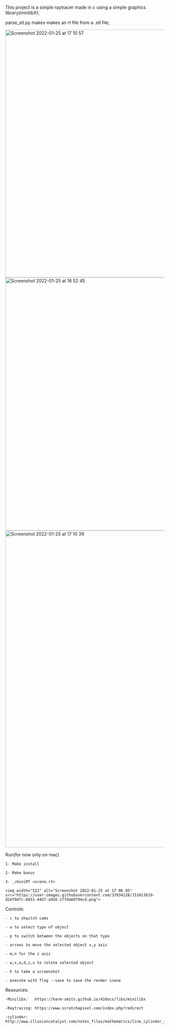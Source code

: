 This project is a simple raytracer made in c using a simple graphics library(minilibX);

parse_stl.py makes makes an rt file from a .stl file;

<img width="780" alt="Screenshot 2022-01-25 at 17 10 57" src="https://user-images.githubusercontent.com/33934128/151014541-ea7e30c2-8c2c-4cf8-bfab-b80bd79ad8d4.png">

<img width="797" alt="Screenshot 2022-01-25 at 16 52 45" src="https://user-images.githubusercontent.com/33934128/151013842-8e4ea9c9-97bd-4019-b289-e13fa6ae808c.png">

<img width="998" alt="Screenshot 2022-01-25 at 17 10 39" src="https://user-images.githubusercontent.com/33934128/151014550-c09d246c-3242-4ede-b776-7fb2e009513f.png">

Run(for now only on mac)

    1- Make install

    2- Make bonus

    3- ./miniRT <scene.rt>
    
    <img width="522" alt="Screenshot 2022-01-25 at 17 06 05" src="https://user-images.githubusercontent.com/33934128/151013619-d2ef9dfc-b031-44d7-a916-27fda0d79ecd.png">


Controls:

    - c to shwitch cams

    - o to select type of object

    - p to switch between the objects on that type

    - arrows to move the selected object x,y axis

    - m,n for the z axis

    - w,s,a,d,z,x to rotate selected object

    - h to take a screenshot

    - execute with flag --save to save the render scene

Resources:

    -Minilibx:   https://harm-smits.github.io/42docs/libs/minilibx

    -Raytracing: https://www.scratchapixel.com/index.php?redirect

    -cylinder: http://www.illusioncatalyst.com/notes_files/mathematics/line_cylinder_intersection.php

